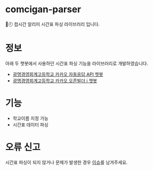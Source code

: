 # comcigan-parser
📘🕘 컴시간 알리미 시간표 파싱 라이브러리 입니다.

# 정보
아래 두 챗봇에서 사용하던 시간표 파싱 기능을 라이브러리로 개발하였습니다.
- [광명경영회계고등학교 카카오 자동응답 API 챗봇](https://github.com/leegeunhyeok/GMMAHS-KAKAO)
- [광명경영회계고등학교 카카오 오픈빌더 i 챗봇](https://github.com/leegeunhyeok/GMMAHS-KAKAO-i)

# 기능
- 학교이름 지정 가능
- 시간표 데이터 파싱

# 오류 신고
시간표 파싱이 되지 않거나 문제가 발생한 경우 [이슈](https://github.com/leegeunhyeok/comcigan-parser/issues)를 남겨주세요.
